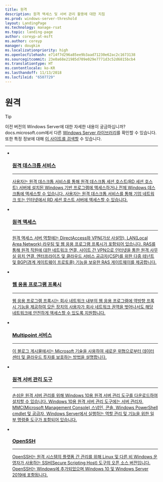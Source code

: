 ```yaml
---
title: 원격
description: 원격 액세스 및 서버 관리 활용에 대한 지침
ms.prod: windows-server-threshold
layout: LandingPage
ms.technology: manage-rsat
ms.topic: landing-page
author: coreyp-at-msft
ms.author: coreyp
manager: dougkim
ms.localizationpriority: high
ms.openlocfilehash: e714f7d296a85ee9b3aad71230e62ac2c1673138
ms.sourcegitcommit: 23e0a68e21985d709e029e7771d3c52d6815bcb4
ms.translationtype: HT
ms.contentlocale: ko-KR
ms.lasthandoff: 11/13/2018
ms.locfileid: "6507729"
---
```

# 원격

>[!TIP]
> 이전 버전의 Windows Server에 대한 자세한 내용이 궁금하십니까? docs.microsoft.com에서 다른 [Windows Server 라이브러리](/previous-versions/windows/)를 확인할 수 있습니다. 또한 특정 정보에 대해 [이 사이트를 검색할](https://docs.microsoft.com/search/index?search=Windows+Server&dataSource=previousVersions) 수 있습니다.


<hr />


<ul class="cardsI panelContent">
<li>
 <a href="remote-desktop-services/welcome-to-rds.md">
                            <div class="cardSize">
                                <div class="cardPadding">
                                    <div class="card">
                                        <div class="cardImageOuter">
                                            <div class="cardImage">
                                                <img src="../media/i-remote.svg" alt="" />
                                            </div>
                                        </div>
                                        <div class="cardText">
                                            <h3>원격 데스크톱 서비스</h3><hr />
                                            <p>사용자는 원격 데스크톱 서비스를 통해 원격 데스크톱 세션 호스트(RD 세션 호스트) 서버에 설치된 Windows 기반 프로그램에 액세스하거나 전체 Windows 데스크톱에 액세스할 수 있습니다. 사용자는 원격 데스크톱 서비스를 통해 기업 네트워크 또는 인터넷에서 RD 세션 호스트 서버에 액세스할 수 있습니다.</p>
                                        </div>
                                    </div>
                                </div>
                            </div>
                          </a>
                        </li>
<li>
 <a href="remote-access/Remote-Access.md">
                            <div class="cardSize">
                                <div class="cardPadding">
                                    <div class="card">
                                        <div class="cardImageOuter">
                                            <div class="cardImage">
                                                <img src="../media/i-remote.svg" alt="" />
                                            </div>
                                        </div>
                                        <div class="cardText">
                                            <h3>원격 액세스</h3><hr />
                                            <p>원격 액세스 서버 역할에는 DirectAccess와 VPN(가상 사설망), LAN(Local Area Network) 라우팅 및 웹 응용 프로그램 프록시가 포함되어 있습니다. RAS를 통해 원격 직원에 대한 네트워크 연결, 사이트 간 VPN으로 인터넷을 통한 원격 사무실 위치 연결, 엔터프라이즈 및 클라우드 서비스 공급자(CSP)를 위한 다중 테넌트 및 BGP(경계 게이트웨이 프로토콜) 기능을 보유한 RAS 게이트웨이를 제공합니다.</p>
                                        </div>
                                    </div>
                                </div>
                            </div>
                          </a>
                        </li><li>
 <a href="remote-access/web-application-proxy/web-application-proxy-windows-server.md">
                            <div class="cardSize">
                                <div class="cardPadding">
                                    <div class="card">
                                        <div class="cardImageOuter">
                                            <div class="cardImage">
                                                <img src="../media/i-remote.svg" alt="" />
                                            </div>
                                        </div>
                                        <div class="cardText">
                                            <h3>웹 응용 프로그램 프록시</h3><hr />
                                            <p>웹 응용 프로그램 프록시는 회사 네트워크 내부의 웹 응용 프로그램에 역방향 프록시 기능을 제공하여 모든 장치의 사용자가 회사 네트워크 권역을 벗어나서도 해당 네트워크에 안전하게 액세스할 수 있도록 지원합니다.</p>
                                        </div>
                                    </div>
                                </div>
                            </div>
                          </a>
                        </li><li>
 <a href="multipoint-services/multipoint-services.md">
                            <div class="cardSize">
                                <div class="cardPadding">
                                    <div class="card">
                                        <div class="cardImageOuter">
                                            <div class="cardImage">
                                                <img src="../media/i-remote.svg" alt="" />
                                            </div>
                                        </div>
                                        <div class="cardText">
                                            <h3>Multipoint 서비스</h3><hr />
                                            <p>이 블로그 게시물에서는 Microsoft 기술을 사용하여 새로운 위협으로부터 데이터 센터 및 클라우드 투자를 보호하는 방법을 설명합니다.  </p>
                                        </div>
                                    </div>
                                </div>
                            </div>
                          </a>
                        </li><li>
 <a href="https://technet.microsoft.com/library/mt126174.aspx">
                            <div class="cardSize">
                                <div class="cardPadding">
                                    <div class="card">
                                        <div class="cardImageOuter">
                                            <div class="cardImage">
                                                <img src="../media/i-remote.svg" alt="" />
                                            </div>
                                        </div>
                                        <div class="cardText">
                                            <h3>원격 서버 관리 도구</h3><hr />
                                            <p>손쉬운 원격 서버 관리를 위해 Windows 10용 원격 서버 관리 도구를 다운로드하여 설치할 수 있습니다. Windows 10용 원격 서버 관리 도구에는 서버 관리자, MMC(Microsoft Management Console) 스냅인, 콘솔, Windows PowerShell cmdlet 및 공급자, Windows Server에서 실행하는 역할 관리 및 기능을 위한 일부 명령줄 도구가 포함되어 있습니다. </p>
                                        </div>
                                    </div>
                                </div>
                            </div>
                          </a>
                        </li><li>
 <a href="../administration/OpenSSH/OpenSSH_Overview.md">
                            <div class="cardSize">
                                <div class="cardPadding">
                                    <div class="card">
                                        <div class="cardImageOuter">
                                            <div class="cardImage">
                                                <img src="../media/i-remote.svg" alt="" />
                                            </div>
                                        </div>
                                        <div class="cardText">
                                            <h3>OpenSSH</h3><hr />
                                            <p>OpenSSH는 원격 시스템의 플랫폼 간 관리를 위해 Linux 및 다른 비 Windows 운영자가 사용하는 SSH(Secure Scripting Host) 도구의 오픈 소스 버전입니다. OpenSSH는 Windows에 추가되었으며 Windows 10 및 Windows Server 2019에 포함됩니다.  </p>
                                        </div>
                                    </div>
                                </div>
                            </div>
                          </a>
                        </li>
</ul>
 
